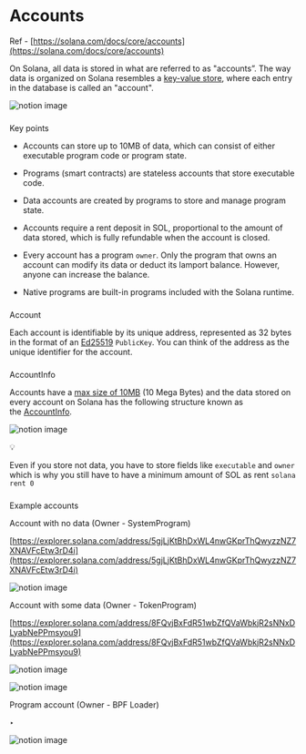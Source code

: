 # Accounts

Ref - [https://solana.com/docs/core/accounts](https://solana.com/docs/core/accounts)

On Solana, all data is stored in what are referred to as "accounts”. The way data is organized on Solana resembles a [key-value store](https://en.wikipedia.org/wiki/Key%E2%80%93value_database), where each entry in the database is called an "account".

![notion image](https://www.notion.so/image/https%3A%2F%2Fprod-files-secure.s3.us-west-2.amazonaws.com%2F085e8ad8-528e-47d7-8922-a23dc4016453%2F80c367bd-047e-46c7-b8db-d00c121d6a6e%2FScreenshot_2024-09-13_at_5.25.38_PM.png?table=block&id=91e2b17e-4810-4eaf-bc82-c4b329c5d3c5&cache=v2)

### 

[](#25b7a4a1766b4dfa99532a7aabddb921 "Key points")Key points

*   Accounts can store up to 10MB of data, which can consist of either executable program code or program state.

*   Programs (smart contracts) are stateless accounts that store executable code.
*   Data accounts are created by programs to store and manage program state.

*   Accounts require a rent deposit in SOL, proportional to the amount of data stored, which is fully refundable when the account is closed.

*   Every account has a program `owner`. Only the program that owns an account can modify its data or deduct its lamport balance. However, anyone can increase the balance.

*   Native programs are built-in programs included with the Solana runtime.

### 

[](#555a5b7405824fa5acee2eed439072c3 "Account")Account

Each account is identifiable by its unique address, represented as 32 bytes in the format of an [Ed25519](https://ed25519.cr.yp.to/) `PublicKey`. You can think of the address as the unique identifier for the account.

### 

[](#cb6d24b710114fe6a91ebd5e09cc3980 "AccountInfo")AccountInfo

Accounts have a [max size of 10MB](https://github.com/solana-labs/solana/blob/27eff8408b7223bb3c4ab70523f8a8dca3ca6645/sdk/program/src/system_instruction.rs#L85) (10 Mega Bytes) and the data stored on every account on Solana has the following structure known as the [AccountInfo](https://github.com/solana-labs/solana/blob/27eff8408b7223bb3c4ab70523f8a8dca3ca6645/sdk/program/src/account_info.rs#L19).

![notion image](https://www.notion.so/image/https%3A%2F%2Fprod-files-secure.s3.us-west-2.amazonaws.com%2F085e8ad8-528e-47d7-8922-a23dc4016453%2F60670dd4-55eb-4402-89d2-00d05566ad8e%2FScreenshot_2024-09-13_at_5.28.29_PM.png?table=block&id=dab8c21e-755c-4932-8a5a-a2c681d6eba2&cache=v2)

💡

Even if you store not data, you have to store fields like `executable` and `owner` which is why you still have to have a minimum amount of SOL as rent `solana rent 0`

### 

[](#62be4134bb184dfa804403130ded36a2 "Example accounts")Example accounts

Account with no data (Owner - SystemProgram)

[https://explorer.solana.com/address/5gjLjKtBhDxWL4nwGKprThQwyzzNZ7XNAVFcEtw3rD4i](https://explorer.solana.com/address/5gjLjKtBhDxWL4nwGKprThQwyzzNZ7XNAVFcEtw3rD4i)

![notion image](https://www.notion.so/image/https%3A%2F%2Fprod-files-secure.s3.us-west-2.amazonaws.com%2F085e8ad8-528e-47d7-8922-a23dc4016453%2F6c580b82-a44a-4d62-bcfc-3ea880af8fab%2FScreenshot_2024-09-13_at_5.29.46_PM.png?table=block&id=ceb9f6bf-7545-4405-bb7e-8cdabe058c46&cache=v2)

Account with some data (Owner - TokenProgram)

[https://explorer.solana.com/address/8FQvjBxFdR51wbZfQVaWbkjR2sNNxDLyabNePPmsyou9](https://explorer.solana.com/address/8FQvjBxFdR51wbZfQVaWbkjR2sNNxDLyabNePPmsyou9)

![notion image](https://www.notion.so/image/https%3A%2F%2Fprod-files-secure.s3.us-west-2.amazonaws.com%2F085e8ad8-528e-47d7-8922-a23dc4016453%2Fdd2d9034-7e39-4198-880d-545b89e567e3%2FScreenshot_2024-09-13_at_5.30.40_PM.png?table=block&id=b60a653a-ac6e-4859-b24e-9df6ac77ca6d&cache=v2)

![notion image](https://www.notion.so/image/https%3A%2F%2Fprod-files-secure.s3.us-west-2.amazonaws.com%2F085e8ad8-528e-47d7-8922-a23dc4016453%2Fa6ed5bc9-6644-46ef-bb31-4cf198163ba0%2FScreenshot_2024-09-13_at_5.31.45_PM.png?table=block&id=a0254230-8df0-4b1c-9b5f-5860620f66ef&cache=v2)

Program account (Owner - BPF Loader)

‣

![notion image](https://www.notion.so/image/https%3A%2F%2Fprod-files-secure.s3.us-west-2.amazonaws.com%2F085e8ad8-528e-47d7-8922-a23dc4016453%2F828b7a47-655f-4845-9114-1911db5e9009%2FScreenshot_2024-09-13_at_5.33.24_PM.png?table=block&id=2c2eac74-25c6-48fd-aac0-f5a57ec4451c&cache=v2)